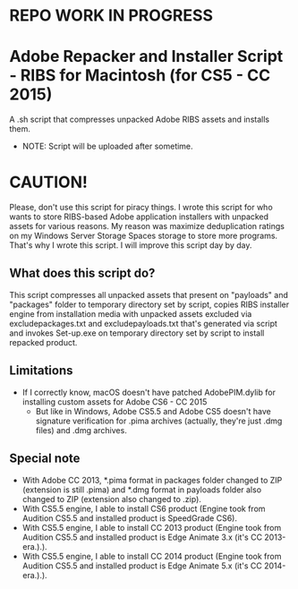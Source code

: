 # REPO WORK IN PROGRESS

# Adobe Repacker and Installer Script - RIBS for Macintosh (for CS5 - CC 2015)
A .sh script that compresses unpacked Adobe RIBS assets and installs them.
- NOTE: Script will be uploaded after sometime.

# CAUTION!
Please, don't use this script for piracy things. I wrote this script for who wants to store RIBS-based Adobe application installers with unpacked assets for various reasons. My reason was maximize deduplication ratings on my Windows Server Storage Spaces storage to store more programs. That's why I wrote this script. I will improve this script day by day.

## What does this script do?
This script compresses all unpacked assets that present on "payloads" and "packages" folder to temporary directory set by script, copies RIBS installer engine from installation media with unpacked assets excluded via excludepackages.txt and excludepayloads.txt that's generated via script and invokes Set-up.exe on temporary directory set by script to install repacked product.

## Limitations
- If I correctly know, macOS doesn't have patched AdobePIM.dylib for installing custom assets for Adobe CS6 - CC 2015
  - But like in Windows, Adobe CS5.5 and Adobe CS5 doesn't have signature verification for .pima archives (actually, they're just .dmg files) and .dmg archives.

## Special note
- With Adobe CC 2013, *.pima format in packages folder changed to ZIP (extension is still .pima) and *.dmg format in payloads folder also changed to ZIP (extension also changed to .zip).
- With CS5.5 engine, I able to install CS6 product (Engine took from Audition CS5.5 and installed product is SpeedGrade CS6).
- With CS5.5 engine, I able to install CC 2013 product (Engine took from Audition CS5.5 and installed product is Edge Animate 3.x (it's CC 2013-era.).).
- With CS5.5 engine, I able to install CC 2014 product (Engine took from Audition CS5.5 and installed product is Edge Animate 5.x (it's CC 2014-era.).).
